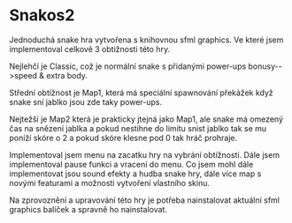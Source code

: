 # Snakos2
Jednoduchá snake hra vytvořena s knihovnou sfml graphics. Ve které jsem implementoval celkově 3 obtižnosti této hry.

Nejlehčí je Classic, což je normální snake s přidanými power-ups bonusy-->speed & extra body.

Střední obtížnost je Map1, která má speciální spawnování překážek když snake sní jablko jsou zde taky power-ups. 

Nejtežší je Map2 která je prakticky jtejná jako Map1, ale snake má omezený čas na snězení jablka a pokud nestihne do limitu snist jablko tak se mu poníží skóre o 2 a pokud skóre klesne pod 0 tak hráč prohraje. 

Implementoval jsem menu na zacatku hry na vybrání obtížnosti. Dále jsem implementoval pause funkci a vracení do menu. Co jsem mohl dále implementovat jsou sound efekty a hudba snake hry, dále více map s novými featurami a možnosti vytvoření vlastního skinu. 

Na zprovoznění a upravování této hry je potřeba nainstalovat aktuální sfml graphics balíček a spravně ho nainstalovat. 
